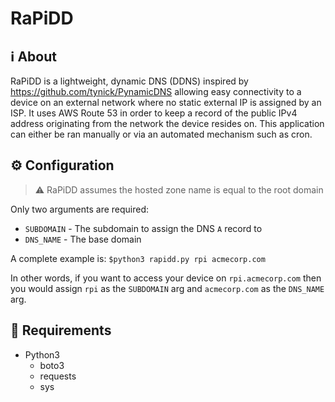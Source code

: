 # RaPiDD

## ℹ About
RaPiDD is a lightweight, dynamic DNS (DDNS) inspired by https://github.com/tynick/PynamicDNS allowing easy connectivity to a device on an external network where no static external IP is assigned by an ISP. It uses AWS Route 53 in order to keep a record of the public IPv4 address originating from the network the device resides on. This application can either be ran manually or via an automated mechanism such as cron.

## ⚙ Configuration

> ⚠ RaPiDD assumes the hosted zone name is equal to the root domain

Only two arguments are required:
* `SUBDOMAIN` - The subdomain to assign the DNS `A` record to
* `DNS_NAME` - The base domain

A complete example is: ```$python3 rapidd.py rpi acmecorp.com```

In other words, if you want to access your device on `rpi.acmecorp.com` then you would assign `rpi` as the `SUBDOMAIN` arg and `acmecorp.com` as the `DNS_NAME` arg.

## 📜 Requirements
* Python3
    * boto3
    * requests
    * sys